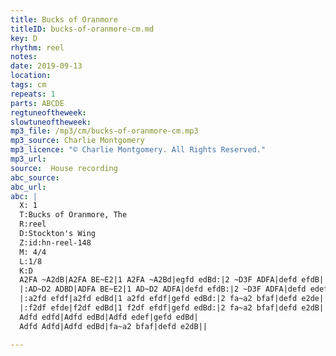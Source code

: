 ```yaml
---
title: Bucks of Oranmore
titleID: bucks-of-oranmore-cm.md
key: D
rhythm: reel
notes:
date: 2019-09-13
location:
tags: cm
repeats: 1
parts: ABCDE
regtuneoftheweek:
slowtuneoftheweek:
mp3_file: /mp3/cm/bucks-of-oranmore-cm.mp3
mp3_source: Charlie Montgomery
mp3_licence: "© Charlie Montgomery. All Rights Reserved."
mp3_url:
source:  House recording
abc_source:
abc_url:
abc: |
  X: 1
  T:Bucks of Oranmore, The
  R:reel
  D:Stockton's Wing
  Z:id:hn-reel-148
  M: 4/4
  L:1/8
  K:D
  A2FA ~A2dB|A2FA BE~E2|1 A2FA ~A2Bd|egfd edBd:|2 ~D3F ADFA|defd efdB||
  |:AD~D2 ADBD|ADFA BE~E2|1 AD~D2 ADFA|defd efdB:|2 ~D3F ADFA|defd edef||
  |:a2fd efdf|a2fd edBd|1 a2fd efdf|gefd edBd:|2 fa~a2 bfaf|defd e2de||
  |:f2df efde|f2df edBd|1 f2df efdf|gefd edBd:|2 fa~a2 bfaf|defd e2dB||
  Adfd edfd|Adfd edBd|Adfd edef|gefd edBd|
  Adfd Adfd|Adfd edBd|fa~a2 bfaf|defd e2dB||

---
```

